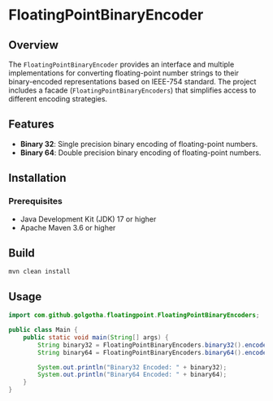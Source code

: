 # FloatingPointBinaryEncoder

## Overview

The `FloatingPointBinaryEncoder` provides an interface and multiple implementations for converting 
floating-point number strings to their binary-encoded representations based on IEEE-754 standard. 
The project includes a facade (`FloatingPointBinaryEncoders`) that simplifies access to different encoding strategies.

## Features

- **Binary 32**: Single precision binary encoding of floating-point numbers.
- **Binary 64**: Double precision binary encoding of floating-point numbers.

## Installation

### Prerequisites

- Java Development Kit (JDK) 17 or higher
- Apache Maven 3.6 or higher

## Build 

```shell
mvn clean install
```

## Usage

```java
import com.github.golgotha.floatingpoint.FloatingPointBinaryEncoders;

public class Main {
    public static void main(String[] args) {
        String binary32 = FloatingPointBinaryEncoders.binary32().encodeWithBasic("123.32");
        String binary64 = FloatingPointBinaryEncoders.binary64().encodeWithAdvanced("123.32");

        System.out.println("Binary32 Encoded: " + binary32);
        System.out.println("Binary64 Encoded: " + binary64);
    }
}
```
